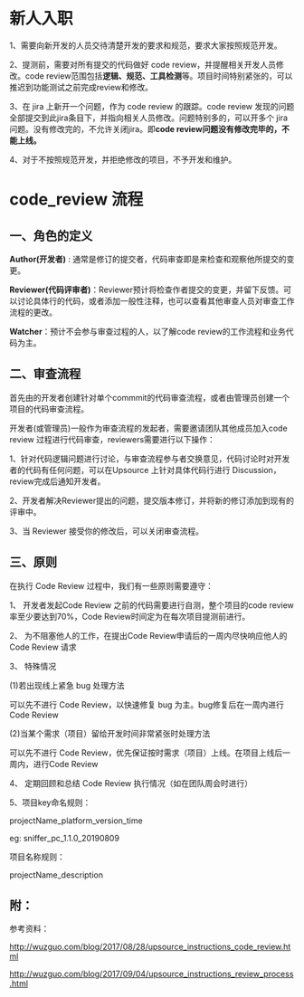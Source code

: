 # 新人入职

1、需要向新开发的人员交待清楚开发的要求和规范，要求大家按照规范开发。

2、提测前，需要对所有提交的代码做好 code review，并提醒相关开发人员修改。code review范围包括**逻辑、规范、工具检测**等。项目时间特别紧张的，可以推迟到功能测试之前完成review和修改。

3、在 jira 上新开一个问题，作为 code review 的跟踪。code review 发现的问题全部提交到此jira条目下，并指向相关人员修改。问题特别多的，可以开多个 jira 问题。没有修改完的，不允许关闭jira。即**code review问题没有修改完毕的，不能上线。**

4、对于不按照规范开发，并拒绝修改的项目，不予开发和维护。





# code_review 流程

## 一、角色的定义

**Author(开发者)** : 通常是修订的提交者，代码审查即是来检查和观察他所提交的变更。

**Reviewer(代码评审者)**：Reviewer预计将检查作者提交的变更，并留下反馈。可以讨论具体行的代码，或者添加一般性注释，也可以查看其他审查人员对审查工作流程的更改。

**Watcher**：预计不会参与审查过程的人，以了解code review的工作流程和业务代码为主。

 

## 二、审查流程

首先由的开发者创建针对单个commmit的代码审查流程，或者由管理员创建一个项目的代码审查流程。

开发者(或管理员)一般作为审查流程的发起者，需要邀请团队其他成员加入code review 过程进行代码审查，reviewers需要进行以下操作：

1、针对代码逻辑问题进行讨论，与审查流程参与者交换意见，代码讨论时对开发者的代码有任何问题，可以在Upsource 上针对具体代码行进行 Discussion， review完成后通知开发者。

2、开发者解决Reviewer提出的问题，提交版本修订，并将新的修订添加到现有的评审中。

3、当 Reviewer 接受你的修改后，可以关闭审查流程。

 

## 三、原则

在执行 Code Review 过程中，我们有一些原则需要遵守：

1、 开发者发起Code Review 之前的代码需要进行自测，整个项目的code review率至少要达到70%，Code Review时间定为在每次项目提测前进行。

2、 为不阻塞他人的工作，在提出Code Review申请后的一周内尽快响应他人的 Code Review 请求

3、 特殊情况

(1)若出现线上紧急 bug 处理方法

可以先不进行 Code Review，以快速修复 bug 为主。bug修复后在一周内进行Code Review

(2)当某个需求（项目）留给开发时间非常紧张时处理方法

可以先不进行 Code Review，优先保证按时需求（项目）上线。在项目上线后一周内，进行Code Review

4、 定期回顾和总结 Code Review 执行情况（如在团队周会时进行）

5、项目key命名规则：

projectName_platform_version_time

eg: sniffer_pc_1.1.0_20190809

项目名称规则：

projectName_description

 

## 附：

参考资料：

http://wuzguo.com/blog/2017/08/28/upsource_instructions_code_review.html

http://wuzguo.com/blog/2017/09/04/upsource_instructions_review_process.html




